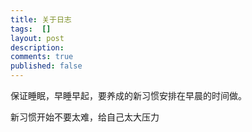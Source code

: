 ```yaml
---
title: 关于日志
tags:  []
layout: post
description: 
comments: true
published: false
---
```


保证睡眠，早睡早起，要养成的新习惯安排在早晨的时间做。

新习惯开始不要太难，给自己太大压力